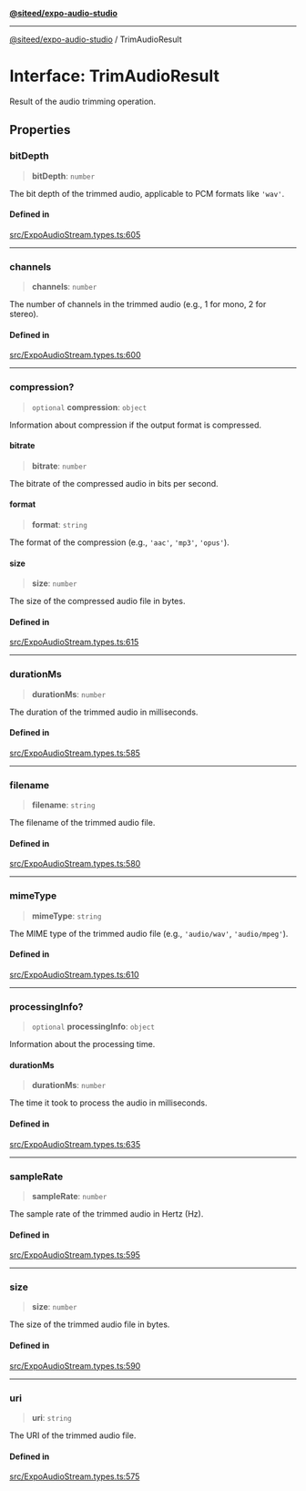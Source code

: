 [**@siteed/expo-audio-studio**](../README.md)

***

[@siteed/expo-audio-studio](../README.md) / TrimAudioResult

# Interface: TrimAudioResult

Result of the audio trimming operation.

## Properties

### bitDepth

> **bitDepth**: `number`

The bit depth of the trimmed audio, applicable to PCM formats like `'wav'`.

#### Defined in

[src/ExpoAudioStream.types.ts:605](https://github.com/deeeed/expo-audio-stream/blob/e63960be99f20b4ceb77356f18afa41197a63203/packages/expo-audio-studio/src/ExpoAudioStream.types.ts#L605)

***

### channels

> **channels**: `number`

The number of channels in the trimmed audio (e.g., 1 for mono, 2 for stereo).

#### Defined in

[src/ExpoAudioStream.types.ts:600](https://github.com/deeeed/expo-audio-stream/blob/e63960be99f20b4ceb77356f18afa41197a63203/packages/expo-audio-studio/src/ExpoAudioStream.types.ts#L600)

***

### compression?

> `optional` **compression**: `object`

Information about compression if the output format is compressed.

#### bitrate

> **bitrate**: `number`

The bitrate of the compressed audio in bits per second.

#### format

> **format**: `string`

The format of the compression (e.g., `'aac'`, `'mp3'`, `'opus'`).

#### size

> **size**: `number`

The size of the compressed audio file in bytes.

#### Defined in

[src/ExpoAudioStream.types.ts:615](https://github.com/deeeed/expo-audio-stream/blob/e63960be99f20b4ceb77356f18afa41197a63203/packages/expo-audio-studio/src/ExpoAudioStream.types.ts#L615)

***

### durationMs

> **durationMs**: `number`

The duration of the trimmed audio in milliseconds.

#### Defined in

[src/ExpoAudioStream.types.ts:585](https://github.com/deeeed/expo-audio-stream/blob/e63960be99f20b4ceb77356f18afa41197a63203/packages/expo-audio-studio/src/ExpoAudioStream.types.ts#L585)

***

### filename

> **filename**: `string`

The filename of the trimmed audio file.

#### Defined in

[src/ExpoAudioStream.types.ts:580](https://github.com/deeeed/expo-audio-stream/blob/e63960be99f20b4ceb77356f18afa41197a63203/packages/expo-audio-studio/src/ExpoAudioStream.types.ts#L580)

***

### mimeType

> **mimeType**: `string`

The MIME type of the trimmed audio file (e.g., `'audio/wav'`, `'audio/mpeg'`).

#### Defined in

[src/ExpoAudioStream.types.ts:610](https://github.com/deeeed/expo-audio-stream/blob/e63960be99f20b4ceb77356f18afa41197a63203/packages/expo-audio-studio/src/ExpoAudioStream.types.ts#L610)

***

### processingInfo?

> `optional` **processingInfo**: `object`

Information about the processing time.

#### durationMs

> **durationMs**: `number`

The time it took to process the audio in milliseconds.

#### Defined in

[src/ExpoAudioStream.types.ts:635](https://github.com/deeeed/expo-audio-stream/blob/e63960be99f20b4ceb77356f18afa41197a63203/packages/expo-audio-studio/src/ExpoAudioStream.types.ts#L635)

***

### sampleRate

> **sampleRate**: `number`

The sample rate of the trimmed audio in Hertz (Hz).

#### Defined in

[src/ExpoAudioStream.types.ts:595](https://github.com/deeeed/expo-audio-stream/blob/e63960be99f20b4ceb77356f18afa41197a63203/packages/expo-audio-studio/src/ExpoAudioStream.types.ts#L595)

***

### size

> **size**: `number`

The size of the trimmed audio file in bytes.

#### Defined in

[src/ExpoAudioStream.types.ts:590](https://github.com/deeeed/expo-audio-stream/blob/e63960be99f20b4ceb77356f18afa41197a63203/packages/expo-audio-studio/src/ExpoAudioStream.types.ts#L590)

***

### uri

> **uri**: `string`

The URI of the trimmed audio file.

#### Defined in

[src/ExpoAudioStream.types.ts:575](https://github.com/deeeed/expo-audio-stream/blob/e63960be99f20b4ceb77356f18afa41197a63203/packages/expo-audio-studio/src/ExpoAudioStream.types.ts#L575)
